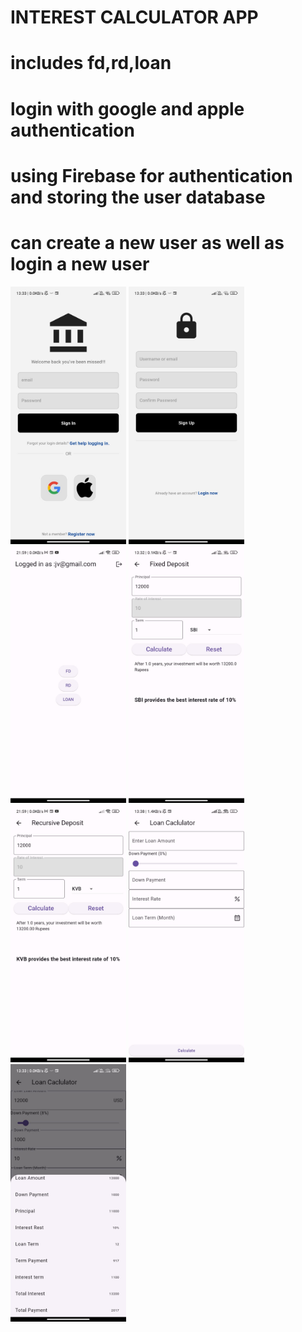 # INTEREST CALCULATOR APP

# includes fd,rd,loan

# login with google and apple authentication

# using Firebase for authentication and storing the user database

# can create a new user as well as login a new user

<img width="185" alt="image" src="https://github.com/Jayavishnu-R/Interest-calculator-for-banking/blob/main/images/3.jpg"> <img width="185" alt="image" src="https://github.com/Jayavishnu-R/Interest-calculator-for-banking/blob/main/images/2.jpg">
<img width="185" alt="image" src="https://github.com/Jayavishnu-R/Interest-calculator-for-banking/blob/main/images/6.jpg">
<img width="185" alt="image" src="https://github.com/Jayavishnu-R/Interest-calculator-for-banking/blob/main/images/5.jpg">
<img width="185" alt="image" src="https://github.com/Jayavishnu-R/Interest-calculator-for-banking/blob/main/images/7.jpg">
<img width="185" alt="image" src="https://github.com/Jayavishnu-R/Interest-calculator-for-banking/blob/main/images/1.jpg">
<img width="185" alt="image" src="https://github.com/Jayavishnu-R/Interest-calculator-for-banking/blob/main/images/4.jpg">

